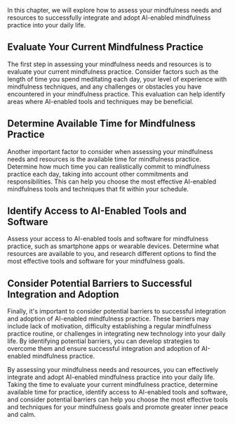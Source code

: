 
In this chapter, we will explore how to assess your mindfulness needs and resources to successfully integrate and adopt AI-enabled mindfulness practice into your daily life.

Evaluate Your Current Mindfulness Practice
------------------------------------------

The first step in assessing your mindfulness needs and resources is to evaluate your current mindfulness practice. Consider factors such as the length of time you spend meditating each day, your level of experience with mindfulness techniques, and any challenges or obstacles you have encountered in your mindfulness practice. This evaluation can help identify areas where AI-enabled tools and techniques may be beneficial.

Determine Available Time for Mindfulness Practice
-------------------------------------------------

Another important factor to consider when assessing your mindfulness needs and resources is the available time for mindfulness practice. Determine how much time you can realistically commit to mindfulness practice each day, taking into account other commitments and responsibilities. This can help you choose the most effective AI-enabled mindfulness tools and techniques that fit within your schedule.

Identify Access to AI-Enabled Tools and Software
------------------------------------------------

Assess your access to AI-enabled tools and software for mindfulness practice, such as smartphone apps or wearable devices. Determine what resources are available to you, and research different options to find the most effective tools and software for your mindfulness goals.

Consider Potential Barriers to Successful Integration and Adoption
------------------------------------------------------------------

Finally, it's important to consider potential barriers to successful integration and adoption of AI-enabled mindfulness practice. These barriers may include lack of motivation, difficulty establishing a regular mindfulness practice routine, or challenges in integrating new technology into your daily life. By identifying potential barriers, you can develop strategies to overcome them and ensure successful integration and adoption of AI-enabled mindfulness practice.

By assessing your mindfulness needs and resources, you can effectively integrate and adopt AI-enabled mindfulness practice into your daily life. Taking the time to evaluate your current mindfulness practice, determine available time for practice, identify access to AI-enabled tools and software, and consider potential barriers can help you choose the most effective tools and techniques for your mindfulness goals and promote greater inner peace and calm.
